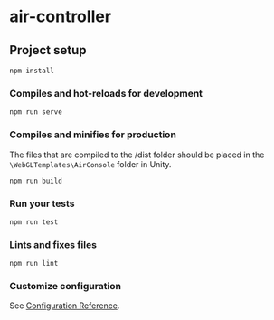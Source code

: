 # air-controller

## Project setup
```
npm install
```

### Compiles and hot-reloads for development
```
npm run serve
```

### Compiles and minifies for production
The files that are compiled to the /dist folder should be placed in the `\WebGLTemplates\AirConsole` folder in Unity.

```
npm run build
```

### Run your tests
```
npm run test
```

### Lints and fixes files
```
npm run lint
```

### Customize configuration
See [Configuration Reference](https://cli.vuejs.org/config/).
